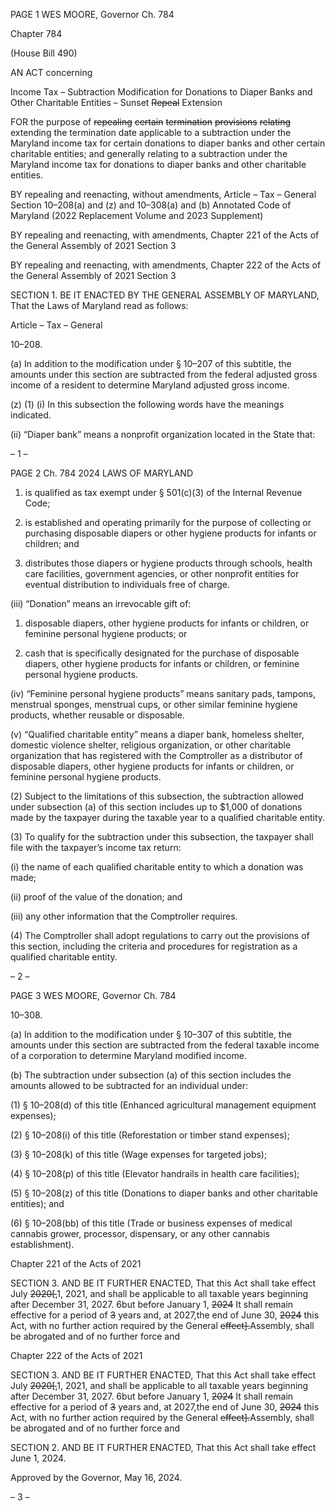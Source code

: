 PAGE 1
WES MOORE, Governor Ch. 784

Chapter 784

(House Bill 490)

AN ACT concerning

Income Tax – Subtraction Modification for Donations to Diaper Banks and
Other Charitable Entities – Sunset ~~Repeal~~ Extension

FOR the purpose of ~~repealing~~ ~~certain~~ ~~termination~~ ~~provisions~~ ~~relating~~ extending the
termination date applicable to a subtraction under the Maryland income tax for
certain donations to diaper banks and other certain charitable entities; and generally
relating to a subtraction under the Maryland income tax for donations to diaper
banks and other charitable entities.

BY repealing and reenacting, without amendments,
Article – Tax – General
Section 10–208(a) and (z) and 10–308(a) and (b)
Annotated Code of Maryland
(2022 Replacement Volume and 2023 Supplement)

BY repealing and reenacting, with amendments,
Chapter 221 of the Acts of the General Assembly of 2021
Section 3

BY repealing and reenacting, with amendments,
Chapter 222 of the Acts of the General Assembly of 2021
Section 3

SECTION 1. BE IT ENACTED BY THE GENERAL ASSEMBLY OF MARYLAND,
That the Laws of Maryland read as follows:

Article – Tax – General

10–208.

(a) In addition to the modification under § 10–207 of this subtitle, the amounts
under this section are subtracted from the federal adjusted gross income of a resident to
determine Maryland adjusted gross income.

(z) (1) (i) In this subsection the following words have the meanings
indicated.

(ii) “Diaper bank” means a nonprofit organization located in the
State that:

– 1 –

PAGE 2
Ch. 784 2024 LAWS OF MARYLAND

1. is qualified as tax exempt under § 501(c)(3) of the Internal
Revenue Code;

2. is established and operating primarily for the purpose of
collecting or purchasing disposable diapers or other hygiene products for infants or
children; and

3. distributes those diapers or hygiene products through
schools, health care facilities, government agencies, or other nonprofit entities for eventual
distribution to individuals free of charge.

(iii) “Donation” means an irrevocable gift of:

1. disposable diapers, other hygiene products for infants or
children, or feminine personal hygiene products; or

2. cash that is specifically designated for the purchase of
disposable diapers, other hygiene products for infants or children, or feminine personal
hygiene products.

(iv) “Feminine personal hygiene products” means sanitary pads,
tampons, menstrual sponges, menstrual cups, or other similar feminine hygiene products,
whether reusable or disposable.

(v) “Qualified charitable entity” means a diaper bank, homeless
shelter, domestic violence shelter, religious organization, or other charitable organization
that has registered with the Comptroller as a distributor of disposable diapers, other
hygiene products for infants or children, or feminine personal hygiene products.

(2) Subject to the limitations of this subsection, the subtraction allowed
under subsection (a) of this section includes up to $1,000 of donations made by the taxpayer
during the taxable year to a qualified charitable entity.

(3) To qualify for the subtraction under this subsection, the taxpayer shall
file with the taxpayer’s income tax return:

(i) the name of each qualified charitable entity to which a donation
was made;

(ii) proof of the value of the donation; and

(iii) any other information that the Comptroller requires.

(4) The Comptroller shall adopt regulations to carry out the provisions of
this section, including the criteria and procedures for registration as a qualified charitable
entity.

– 2 –

PAGE 3
WES MOORE, Governor Ch. 784

10–308.

(a) In addition to the modification under § 10–307 of this subtitle, the amounts
under this section are subtracted from the federal taxable income of a corporation to
determine Maryland modified income.

(b) The subtraction under subsection (a) of this section includes the amounts
allowed to be subtracted for an individual under:

(1) § 10–208(d) of this title (Enhanced agricultural management
equipment expenses);

(2) § 10–208(i) of this title (Reforestation or timber stand expenses);

(3) § 10–208(k) of this title (Wage expenses for targeted jobs);

(4) § 10–208(p) of this title (Elevator handrails in health care facilities);

(5) § 10–208(z) of this title (Donations to diaper banks and other charitable
entities); and

(6) § 10–208(bb) of this title (Trade or business expenses of medical
cannabis grower, processor, dispensary, or any other cannabis establishment).

Chapter 221 of the Acts of 2021

SECTION 3. AND BE IT FURTHER ENACTED, That this Act shall take effect July
~~2020[,~~1, 2021, and shall be applicable to all taxable years beginning after December 31,
2027. 6but before January 1, ~~2024~~ It shall remain effective for a period of ~~3~~ years and, at
2027,the end of June 30, ~~2024~~ this Act, with no further action required by the General
~~effect].~~Assembly, shall be abrogated and of no further force and

Chapter 222 of the Acts of 2021

SECTION 3. AND BE IT FURTHER ENACTED, That this Act shall take effect July
~~2020[,~~1, 2021, and shall be applicable to all taxable years beginning after December 31,
2027. 6but before January 1, ~~2024~~ It shall remain effective for a period of ~~3~~ years and, at
2027,the end of June 30, ~~2024~~ this Act, with no further action required by the General
~~effect].~~Assembly, shall be abrogated and of no further force and

SECTION 2. AND BE IT FURTHER ENACTED, That this Act shall take effect June
1, 2024.

Approved by the Governor, May 16, 2024.

– 3 –